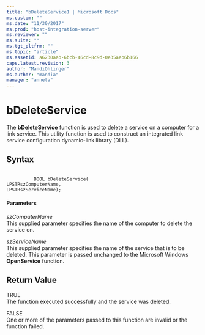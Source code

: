 ```yaml
---
title: "bDeleteService1 | Microsoft Docs"
ms.custom: ""
ms.date: "11/30/2017"
ms.prod: "host-integration-server"
ms.reviewer: ""
ms.suite: ""
ms.tgt_pltfrm: ""
ms.topic: "article"
ms.assetid: a6230aab-6bcb-46cd-8c9d-0e35aeb6b166
caps.latest.revision: 3
author: "MandiOhlinger"
ms.author: "mandia"
manager: "anneta"
---
```

# bDeleteService
The **bDeleteService** function is used to delete a service on a computer for a link service. This utility function is used to construct an integrated link service configuration dynamic-link library (DLL).  
  
## Syntax  
  
```  
  
          BOOL bDeleteService(   
LPSTRszComputerName,  
LPSTRszServiceName);  
```  
  
#### Parameters  
 *szComputerName*  
 This supplied parameter specifies the name of the computer to delete the service on.  
  
 *szServiceName*  
 This supplied parameter specifies the name of the service that is to be deleted. This parameter is passed unchanged to the Microsoft Windows **OpenService**  function.  
  
## Return Value  
 TRUE  
 The function executed successfully and the service was deleted.  
  
 FALSE  
 One or more of the parameters passed to this function are invalid or the function failed.